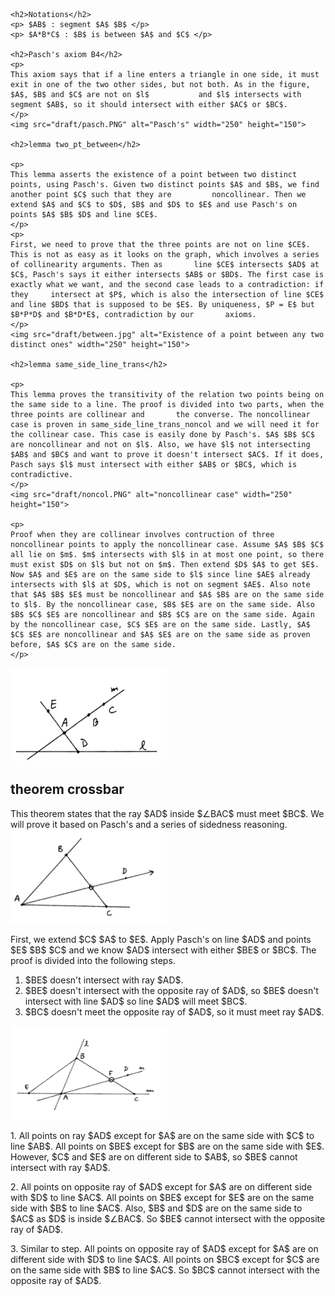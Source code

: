 <head>
  <meta charset="utf-8">
  <meta http-equiv="x-ua-compatible" content="ie=edge">
  <meta name="viewport" content="width=device-width">
  <title>MathJax v3 with TeX input and HTML output</title>
  <script src="https://polyfill.io/v3/polyfill.min.js?features=es6"></script>
  <script>
  MathJax = {
    tex: {inlineMath: [['$', '$'], ['\\(', '\\)']]}
  };
  </script>
  <script id="MathJax-script" async src="https://cdn.jsdelivr.net/npm/mathjax@3/es5/tex-chtml.js"></script>
</head>
<body>
    
    <h2>Notations</h2>
    <p> $AB$ : segment $A$ $B$ </p>
    <p> $A*B*C$ : $B$ is between $A$ and $C$ </p>
  
    <h2>Pasch's axiom B4</h2>
    <p>
    This axiom says that if a line enters a triangle in one side, it must exit in one of the two other sides, but not both. As in the figure, $A$, $B$ and $C$ are not on $l$           and $l$ intersects with segment $AB$, so it should intersect with either $AC$ or $BC$.
    </p>
    <img src="draft/pasch.PNG" alt="Pasch's" width="250" height="150">

    <h2>lemma two_pt_between</h2>

    <p>
    This lemma asserts the existence of a point between two distinct points, using Pasch's. Given two distinct points $A$ and $B$, we find another point $C$ such that they are         noncollinear. Then we extend $A$ and $C$ to $D$, $B$ and $D$ to $E$ and use Pasch's on points $A$ $B$ $D$ and line $CE$.
    </p>
    <p>
    First, we need to prove that the three points are not on line $CE$. This is not as easy as it looks on the graph, which involves a series of collinearity arguments. Then as       line $CE$ intersects $AD$ at $C$, Pasch's says it either intersects $AB$ or $BD$. The first case is exactly what we want, and the second case leads to a contradiction: if they     intersect at $P$, which is also the intersection of line $CE$ and line $BD$ that is supposed to be $E$. By uniqueness, $P = E$ but $B*P*D$ and $B*D*E$, contradiction by our       axioms.
    </p>
    <img src="draft/between.jpg" alt="Existence of a point between any two distinct ones" width="250" height="150">
    
    <h2>lemma same_side_line_trans</h2>
    
    <p>
    This lemma proves the transitivity of the relation two points being on the same side to a line. The proof is divided into two parts, when the three points are collinear and       the converse. The noncollinear case is proven in same_side_line_trans_noncol and we will need it for the collinear case. This case is easily done by Pasch's. $A$ $B$ $C$ are noncollinear and not on $l$. Also, we have $l$ not intersecting $AB$ and $BC$ and want to prove it doesn't intersect $AC$. If it does, Pasch says $l$ must intersect with either $AB$ or $BC$, which is contradictive.
    </p>
    <img src="draft/noncol.PNG" alt="noncollinear case" width="250" height="150">
  
    <p>
    Proof when they are collinear involves contruction of three noncollinear points to apply the noncollinear case. Assume $A$ $B$ $C$ all lie on $m$. $m$ intersects with $l$ in at most one point, so there must exist $D$ on $l$ but not on $m$. Then extend $D$ $A$ to get $E$. Now $A$ and $E$ are on the same side to $l$ since line $AE$ already intersects with $l$ at $D$, which is not on segment $AE$. Also note that $A$ $B$ $E$ must be noncollinear and $A$ $B$ are on the same side to $l$. By the noncollinear case, $B$ $E$ are on the same side. Also $B$ $C$ $E$ are noncollinear and $B$ $C$ are on the same side. Again by the noncollinear case, $C$ $E$ are on the same side. Lastly, $A$ $C$ $E$ are noncollinear and $A$ $E$ are on the same side as proven before, $A$ $C$ are on the same side.
    </p>
  <img src="draft/col.PNG" alt="collinear case" width="250" height="150">
  
  <h2>theorem crossbar</h2>
  
  <p>
    This theorem states that the ray $AD$ inside $∠BAC$ must meet $BC$. We will prove it based on Pasch's and a series of sidedness reasoning.
    <img src="draft/crossbar1.PNG" alt="Crossbar theorem" width="250" height="150">
  </p>
  
  <p>
    First, we extend $C$ $A$ to $E$. Apply Pasch's on line $AD$ and points $E$ $B$ $C$ and we know $AD$ intersect with either $BE$ or $BC$. The proof is divided into the following steps.
 <ol>
  <li>$BE$ doesn't intersect with ray $AD$.</li>
  <li>$BE$ doesn't intersect with the opposite ray of $AD$, so $BE$ doesn't intersect with line $AD$ so line $AD$ will meet $BC$.</li>
  <li>$BC$ doesn't meet the opposite ray of $AD$, so it must meet ray $AD$.</li>
</ol>
  </p>
  <img src="draft/crossbar2.PNG" alt="Crossbar theorem proof" width="250" height="150">
 <p>
  1. All points on ray $AD$ except for $A$ are on the same side with $C$ to line $AB$. All points on $BE$ except for $B$ are on the same side with $E$. However, $C$ and $E$ are on different side to $AB$, so $BE$ cannot intersect with ray $AD$.
 </p>
 <p>
  2. All points on opposite ray of $AD$ except for $A$ are on different side with $D$ to line $AC$. All points on $BE$ except for $E$ are on the same side with $B$ to line $AC$. Also, $B$ and $D$ are on the same side to $AC$ as $D$ is inside $∠BAC$. So $BE$ cannot intersect with the opposite ray of $AD$.
 </p>
 <p>
  3. Similar to step. All points on opposite ray of $AD$ except for $A$ are on different side with $D$ to line $AC$. All points on $BC$ except for $C$ are on the same side with $B$ to line $AC$. So $BC$ cannot intersect with the opposite ray of $AD$.
  </p>
</body>
